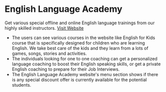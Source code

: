 # English Language Academy

Get various special offline and online English language trainings from our highly skilled instructors. [Visit Website](https://english-academy-rezbd.netlify.app/ "English Academy")

- The users can see various courses in the website like English for Kids course that is specifically designed for children who are learning English. We take best care of the kids and they learn from a lots of games, songs, stories and activities.
- The individuals looking for one to one coaching can get a personalized language coaching to boost their English speaking skills, or get a private English coaching to prepare for their Job Interviews.
- The English Language Academy website's menu section shows if there is any special discount offer is currently available for the potential students.